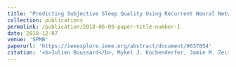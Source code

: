 ```yaml
---
title: "Predicting Subjective Sleep Quality Using Recurrent Neural Networks"
collection: publications
permalink: /publication/2018-06-09-paper-title-number-1
date: 2018-12-07
venue: 'SPMB'
paperurl: 'https://ieeexplore.ieee.org/abstract/document/9037854'
citation: '<b>Julien Boussard</b>, Mykel J. Kochenderfer, Jamie M. Zeitzer. <i>2019 IEEE Signal Processing in Medicine and Biology Symposium (SPMB)</i>'
---
```

